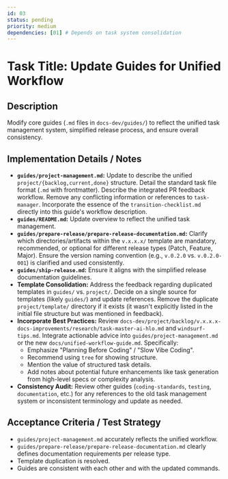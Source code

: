 ```yaml
---
id: 03
status: pending
priority: medium
dependencies: [01] # Depends on task system consolidation
---
```


# Task Title: Update Guides for Unified Workflow

## Description
Modify core guides (`.md` files in `docs-dev/guides/`) to reflect the unified task management system, simplified release process, and ensure overall consistency.

## Implementation Details / Notes
- **`guides/project-management.md`:** Update to describe the unified `project/{backlog,current,done}` structure. Detail the standard task file format (`.md` with frontmatter). Describe the integrated PR feedback workflow. Remove any conflicting information or references to `task-manager`. Incorporate the essence of the `transition-checklist.md` directly into this guide's workflow description.
- **`guides/README.md`:** Update overview to reflect the unified task management.
- **`guides/prepare-release/prepare-release-documentation.md`:** Clarify which directories/artifacts within the `v.x.x.x/` template are mandatory, recommended, or optional for different release types (Patch, Feature, Major). Ensure the version naming convention (e.g., `v.0.2.0` vs. `v.0.2.0-001`) is clarified and used consistently.
- **`guides/ship-release.md`:** Ensure it aligns with the simplified release documentation guidelines.
- **Template Consolidation:** Address the feedback regarding duplicated templates in `guides/` vs. `project/`. Decide on a single source for templates (likely `guides/`) and update references. Remove the duplicate `project/template/` directory if it exists (it wasn't explicitly listed in the initial file structure but was mentioned in feedback).
- **Incorporate Best Practices:** Review `docs-dev/project/backlog/v.x.x.x-docs-improvements/research/task-master-ai-hlo.md` and `windsurf-tips.md`. Integrate actionable advice into `guides/project-management.md` or the new `docs/unified-workflow-guide.md`. Specifically:
    - Emphasize "Planning Before Coding" / "Slow Vibe Coding".
    - Recommend using `tree` for showing structure.
    - Mention the value of structured task details.
    - Add notes about potential future enhancements like task generation from high-level specs or complexity analysis.
- **Consistency Audit:** Review other guides (`coding-standards`, `testing`, `documentation`, etc.) for any references to the old task management system or inconsistent terminology and update as needed.

## Acceptance Criteria / Test Strategy
- `guides/project-management.md` accurately reflects the unified workflow.
- `guides/prepare-release/prepare-release-documentation.md` clearly defines documentation requirements per release type.
- Template duplication is resolved.
- Guides are consistent with each other and with the updated commands.